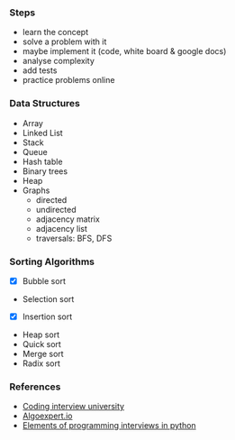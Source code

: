 ### Steps

- learn the concept
- solve a problem with it
- maybe implement it (code, white board & google docs)
- analyse complexity
- add tests
- practice problems online

### Data Structures

- Array
- Linked List
- Stack
- Queue
- Hash table
- Binary trees
- Heap
- Graphs
  - directed
  - undirected
  - adjacency matrix
  - adjacency list
  - traversals: BFS, DFS

### Sorting Algorithms

- [x] Bubble sort

- Selection sort
- [x] Insertion sort
- Heap sort
- Quick sort
- Merge sort
- Radix sort

### References

- [Coding interview university](https://github.com/jwasham/coding-interview-university)
- [Algoexpert.io](https://algoexpert.io)
- [Elements of programming interviews in python](https://www.goodreads.com/book/show/34791936-elements-of-programming-interviews-in-python)
